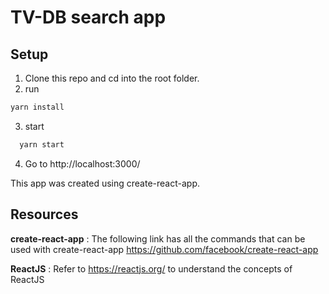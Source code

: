 # TV-DB search app

## Setup

1. Clone this repo and cd into the root folder.
2. run 
  ```bash
  yarn install
  ```
3. start
  ```bash
    yarn start
  ```
4. Go to http://localhost:3000/

This app was created using create-react-app.

## Resources

**create-react-app** : The following link has all the commands that can be used with create-react-app
https://github.com/facebook/create-react-app

**ReactJS** : Refer to https://reactjs.org/ to understand the concepts of ReactJS
